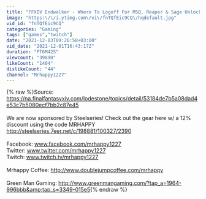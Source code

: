 ```yaml
---
title: "FFXIV Endwalker - Where To Logoff For MSQ, Reaper & Sage Unlocks!"
image: "https:\/\/i.ytimg.com\/vi\/fnTQfEic9CQ\/hqdefault.jpg"
vid_id: "fnTQfEic9CQ"
categories: "Gaming"
tags: ["games","twitch"]
date: "2021-12-03T09:26:58+03:00"
vid_date: "2021-12-01T16:43:17Z"
duration: "PT6M42S"
viewcount: "39890"
likeCount: "1404"
dislikeCount: "44"
channel: "Mrhappy1227"
---
```

{% raw %}Source: <a rel="nofollow" target="blank" href="https://na.finalfantasyxiv.com/lodestone/topics/detail/53184de7b5a08dad4e53c7b5080ecf7bb2c87e45">https://na.finalfantasyxiv.com/lodestone/topics/detail/53184de7b5a08dad4e53c7b5080ecf7bb2c87e45</a><br /><br />We are now sponsored by Steelseries! Check out the gear here w/ a 12% discount using the code MRHAPPY <a rel="nofollow" target="blank" href="http://steelseries.7eer.net/c/198881/100327/2390">http://steelseries.7eer.net/c/198881/100327/2390</a><br /><br />Facebook: www.facebook.com/mrhappy1227<br />Twitter: www.twitter.com/mrhappy1227<br />Twitch: www.twitch.tv/mrhappy1227 <br /><br />Mrhappy Coffee: <a rel="nofollow" target="blank" href="http://www.doublejumpcoffee.com/mrhappy">http://www.doublejumpcoffee.com/mrhappy</a><br /><br />Green Man Gaming: <a rel="nofollow" target="blank" href="http://www.greenmangaming.com/?tap_a=1964-996bbb&amp;tap_s=3349-015e5">http://www.greenmangaming.com/?tap_a=1964-996bbb&amp;tap_s=3349-015e5</a>{% endraw %}
